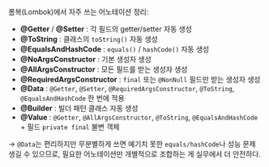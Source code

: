 롬복(Lombok)에서 자주 쓰는 어노테이션 정리:

* **@Getter** / **@Setter** : 각 필드의 getter/setter 자동 생성
* **@ToString** : 클래스의 `toString()` 자동 생성
* **@EqualsAndHashCode** : `equals()` / `hashCode()` 자동 생성
* **@NoArgsConstructor** : 기본 생성자 생성
* **@AllArgsConstructor** : 모든 필드를 받는 생성자 생성
* **@RequiredArgsConstructor** : `final` 또는 `@NonNull` 필드만 받는 생성자 생성
* **@Data** : `@Getter`, `@Setter`, `@RequiredArgsConstructor`, `@ToString`, `@EqualsAndHashCode` 한 번에 적용
* **@Builder** : 빌더 패턴 클래스 자동 생성
* **@Value** : `@Getter`, `@AllArgsConstructor`, `@ToString`, `@EqualsAndHashCode` + 필드 `private final` 불변 객체

→ `@Data`는 편리하지만 무분별하게 쓰면 예기치 못한 `equals/hashCode`나 성능 문제 생길 수 있으므로, 필요한 어노테이션만 개별적으로 조합하는 게 실무에서 더 안전하다.
